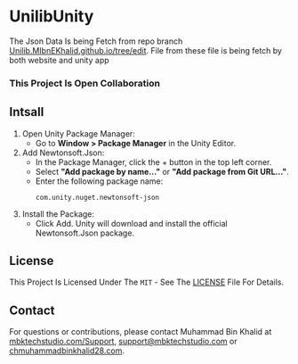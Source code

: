 # UnilibUnity

The Json Data Is being Fetch from repo branch [Unilib.MIbnEKhalid.github.io/tree/edit](https://github.com/MIbnEKhalid/Unilib.MIbnEKhalid.github.io/tree/edit). File from these file is being fetch by both website and unity app

### This Project Is Open Collaboration

## Intsall
1. Open Unity Package Manager:
   - Go to **Window > Package Manager** in the Unity Editor.
2. Add Newtonsoft.Json:
   - In the Package Manager, click the + button in the top left corner.
   - Select **"Add package by name..."** or **"Add package from Git URL..."**.
   - Enter the following package name:
        ```
        com.unity.nuget.newtonsoft-json
        ```
3. Install the Package:
   - Click Add. Unity will download and install the official Newtonsoft.Json package.




## License

This Project Is Licensed Under The `MIT` - See The [LICENSE](LICENSE) File For Details.

## Contact

For questions or contributions, please contact Muhammad Bin Khalid at [mbktechstudio.com/Support](https://mbktechstudio.com/Support/?Project=UnilibUnity), [support@mbktechstudio.com](mailto:support@mbktechstudio.com) or [chmuhammadbinkhalid28.com](mailto:chmuhammadbinkhalid28.com).
